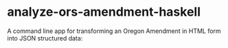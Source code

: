 # analyze-ors-amendment-haskell

A command line app for transforming an Oregon Amendment in HTML form into JSON structured data:

```bash
```
